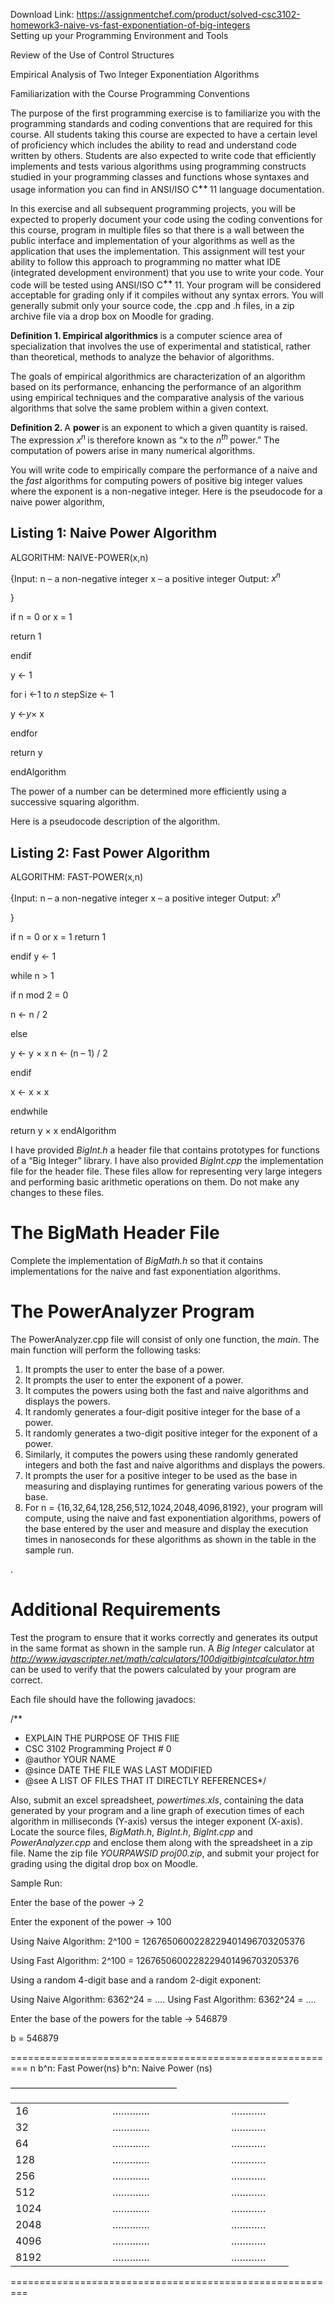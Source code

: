 Download Link: https://assignmentchef.com/product/solved-csc3102-homework3-naive-vs-fast-exponentiation-of-big-integers
<br>
Setting up your Programming Environment and Tools

Review of the Use of Control Structures

Empirical Analysis of Two Integer Exponentiation Algorithms

Familiarization with the Course Programming Conventions

The purpose of the first programming exercise is to familiarize you with the programming standards and coding conventions that are required for this course. All students taking this course are expected to have a certain level of proficiency which includes the ability to read and understand code written by others. Students are also expected to write code that efficiently implements and tests various algorithms using programming constructs studied in your programming classes and functions whose syntaxes and usage information you can find in ANSI/ISO C<strong><sup>++ </sup></strong>11 language documentation.

In this exercise and all subsequent programming projects, you will be expected to properly document your code using the coding conventions for this course, program in multiple files so that there is a wall between the public interface and implementation of your algorithms as well as the application that uses the implementation. This assignment will test your ability to follow this approach to programming no matter what IDE (integrated development environment) that you use to write your code. Your code will be tested using ANSI/ISO C<strong><sup>++ </sup></strong>11. Your program will be considered acceptable for grading only if it compiles without any syntax errors. You will generally submit only your source code, the .cpp and .h files, in a zip archive file via a drop box on Moodle for grading.

<strong>Definition 1. Empirical algorithmics </strong>is a computer science area of specialization that involves the use of experimental and statistical, rather than theoretical, methods to analyze the behavior of algorithms.

The goals of empirical algorithmics are characterization of an algorithm based on its performance, enhancing the performance of an algorithm using empirical techniques and the comparative analysis of the various algorithms that solve the same problem within a given context.

<strong>Definition 2. </strong>A <strong>power </strong>is an exponent to which a given quantity is raised. The expression <em>x<sup>n </sup></em>is therefore known as “x to the <em>n<sup>th </sup></em>power.” The computation of powers arise in many numerical algorithms.

You will write code to empirically compare the performance of a naive and the <em>fast </em>algorithms for computing powers of positive big integer values where the exponent is a non-negative integer. Here is the pseudocode for a naive power algorithm,

<h2>Listing 1: Naive Power Algorithm</h2>

ALGORITHM: NAIVE-POWER(x,n)

{Input: n – a non-negative integer x – a positive integer Output: <em>x<sup>n</sup></em>

}

if n = 0 or x = 1

return 1

endif

y ← 1

for i ←1 to <em>n </em>stepSize ← 1

y ←<em>y</em>× x

endfor

return y

endAlgorithm

The power of a number can be determined more efficiently using a successive squaring algorithm.

Here is a pseudocode description of the algorithm.

<h2>Listing 2: Fast Power Algorithm</h2>

ALGORITHM: FAST-POWER(x,n)

{Input: n – a non-negative integer x – a positive integer Output: <em>x<sup>n</sup></em>

}

if n = 0 or x = 1 return 1

endif y ← 1

while n &gt; 1

if n mod 2 = 0

n ← n / 2

else

y ← y × x n ← (n – 1) / 2

endif

x ← x × x

endwhile

return y × x endAlgorithm

I have provided <em>BigInt.h </em>a header file that contains prototypes for functions of a “Big Integer” library. I have also provided <em>BigInt.cpp </em>the implementation file for the header file. These files allow for representing very large integers and performing basic arithmetic operations on them. Do not make any changes to these files.

<h1>The BigMath Header File</h1>

Complete the implementation of <em>BigMath.h </em>so that it contains implementations for the naive and fast exponentiation algorithms.

<h1>The PowerAnalyzer Program</h1>

The PowerAnalyzer.cpp file will consist of only one function, the <em>main</em>. The main function will perform the following tasks:

<ol>

 <li>It prompts the user to enter the base of a power.</li>

 <li>It prompts the user to enter the exponent of a power.</li>

 <li>It computes the powers using both the fast and naive algorithms and displays the powers.</li>

 <li>It randomly generates a four-digit positive integer for the base of a power.</li>

 <li>It randomly generates a two-digit positive integer for the exponent of a power.</li>

 <li>Similarly, it computes the powers using these randomly generated integers and both the fast and naive algorithms and displays the powers.</li>

 <li>It prompts the user for a positive integer to be used as the base in measuring and displaying runtimes for generating various powers of the base.</li>

 <li>For n = {16<em>,</em>32<em>,</em>64<em>,</em>128<em>,</em>256<em>,</em>512<em>,</em>1024<em>,</em>2048<em>,</em>4096<em>,</em>8192}, your program will compute, using the naive and fast exponentiation algorithms, powers of the base entered by the user and measure and display the execution times in nanoseconds for these algorithms as shown in the table in the sample run.</li>

</ol>

.

<h1>Additional Requirements</h1>

Test the program to ensure that it works correctly and generates its output in the same format as shown in the sample run. A <em>Big Integer </em>calculator at <em>http://www.javascripter.net/math/calculators/100digitbigintcalculator.htm </em>can be used to verify that the powers calculated by your program are correct.

Each file should have the following javadocs:

/**

<ul>

 <li>EXPLAIN THE PURPOSE OF THIS FIlE</li>

 <li>CSC 3102 Programming Project # 0</li>

 <li>@author YOUR NAME</li>

 <li>@since DATE THE FILE WAS LAST MODIFIED</li>

 <li>@see A LIST OF FILES THAT IT DIRECTLY REFERENCES*/</li>

</ul>

Also, submit an excel spreadsheet, <em>powertimes.xls</em>, containing the data generated by your program and a line graph of execution times of each algorithm in milliseconds (Y-axis) versus the integer exponent (X-axis). Locate the source files, <em>BigMath.h</em>, <em>BigInt.h</em>, <em>BigInt.cpp </em>and <em>PowerAnalyzer.cpp </em>and enclose them along with the spreadsheet in a zip file. Name the zip file <em>YOURPAWSID proj00.zip</em>, and submit your project for grading using the digital drop box on Moodle.

Sample Run:

Enter the base of the power -&gt; 2

Enter the exponent of the power -&gt; 100

Using Naive Algorithm: 2^100 = 1267650600228229401496703205376

Using Fast Algorithm: 2^100 = 1267650600228229401496703205376

Using a random 4-digit base and a random 2-digit exponent:

Using Naive Algorithm: 6362^24 = …. Using Fast Algorithm: 6362^24 = ….

Enter the base of the powers for the table -&gt; 546879

b = 546879

========================================================= n              b^n: Fast Power(ns) b^n: Naive Power (ns)

———————————————————

<table width="398">

 <tbody>

  <tr>

   <td width="139">16</td>

   <td width="174">………….</td>

   <td width="84">…………</td>

  </tr>

  <tr>

   <td width="139">32</td>

   <td width="174">………….</td>

   <td width="84">…………</td>

  </tr>

  <tr>

   <td width="139">64</td>

   <td width="174">………….</td>

   <td width="84">…………</td>

  </tr>

  <tr>

   <td width="139">128</td>

   <td width="174">………….</td>

   <td width="84">…………</td>

  </tr>

  <tr>

   <td width="139">256</td>

   <td width="174">………….</td>

   <td width="84">…………</td>

  </tr>

  <tr>

   <td width="139">512</td>

   <td width="174">………….</td>

   <td width="84">…………</td>

  </tr>

  <tr>

   <td width="139">1024</td>

   <td width="174">………….</td>

   <td width="84">…………</td>

  </tr>

  <tr>

   <td width="139">2048</td>

   <td width="174">………….</td>

   <td width="84">…………</td>

  </tr>

  <tr>

   <td width="139">4096</td>

   <td width="174">………….</td>

   <td width="84">…………</td>

  </tr>

  <tr>

   <td width="139">8192</td>

   <td width="174">………….</td>

   <td width="84">…………</td>

  </tr>

 </tbody>

</table>

=========================================================